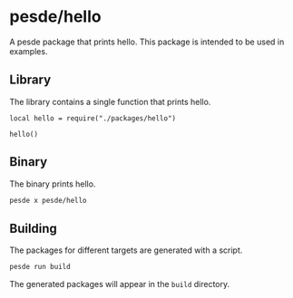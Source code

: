 # pesde/hello

A pesde package that prints hello. This package is intended to be used in
examples.

## Library

The library contains a single function that prints hello.

```luau
local hello = require("./packages/hello")

hello()
```

## Binary

The binary prints hello.

```sh
pesde x pesde/hello
```

## Building

The packages for different targets are generated with a script.

```sh
pesde run build
```

The generated packages will appear in the `build` directory.
